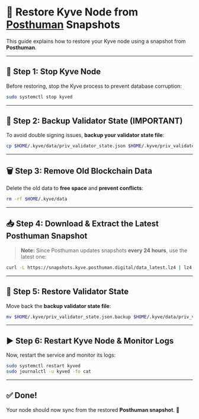 # 🚀 Restore Kyve Node from [Posthuman](https://snapshots.kyve.posthuman.digital/) Snapshots

This guide explains how to restore your Kyve node using a snapshot from **Posthuman**.

---

## **🛑 Step 1: Stop Kyve Node**
Before restoring, stop the Kyve process to prevent database corruption:

```bash
sudo systemctl stop kyved
```

---

## **📌 Step 2: Backup Validator State (IMPORTANT)**
To avoid double signing issues, **backup your validator state file**:

```bash
cp $HOME/.kyve/data/priv_validator_state.json $HOME/.kyve/priv_validator_state.json.backup
```

---

## **🗑 Step 3: Remove Old Blockchain Data**
Delete the old data to **free space** and **prevent conflicts**:

```bash
rm -rf $HOME/.kyve/data
```

---

## **📥 Step 4: Download & Extract the Latest Posthuman Snapshot**
> **Note:** Since Posthuman updates snapshots **every 24 hours**, use the latest one:

```bash
curl -L https://snapshots.kyve.posthuman.digital/data_latest.lz4 | lz4 -dc - | tar -xf - -C $HOME/.kyve
```



---

## **📂 Step 5: Restore Validator State**
Move back the **backup validator state file**:

```bash
mv $HOME/.kyve/priv_validator_state.json.backup $HOME/.kyve/data/priv_validator_state.json
```

---

## **▶️ Step 6: Restart Kyve Node & Monitor Logs**
Now, restart the service and monitor its logs:

```bash
sudo systemctl restart kyved
sudo journalctl -u kyved -fo cat
```

---

## **✅ Done!**
Your node should now sync from the restored **Posthuman snapshot**. 🚀 

